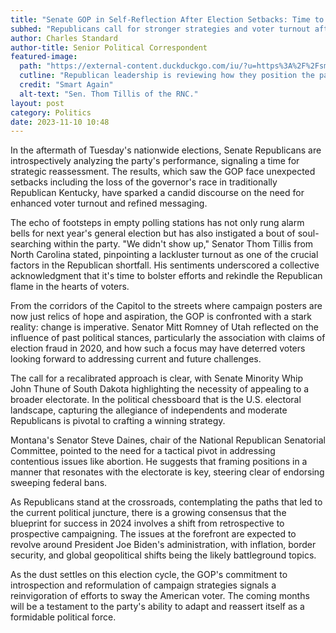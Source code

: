 ```yaml
---
title: "Senate GOP in Self-Reflection After Election Setbacks: Time to Regroup"
subhed: "Republicans call for stronger strategies and voter turnout after surprising election outcomes."
author: Charles Standard
author-title: Senior Political Correspondent
featured-image: 
  path: "https://external-content.duckduckgo.com/iu/?u=https%3A%2F%2Fsmartagain.org%2Fwp-content%2Fuploads%2F2023%2F06%2FThom-Tillis-06112023-1-dbydJb.jpeg&f=1&nofb=1&ipt=cf6d169e8fe19b464566a23cd692e206f471198ea1208aba86a3af2b4d27cb28&ipo=images"
  cutline: "Republican leadership is reviewing how they position the party in future elections."
  credit: "Smart Again"
  alt-text: "Sen. Thom Tillis of the RNC."
layout: post
category: Politics
date: 2023-11-10 10:48
---
```


In the aftermath of Tuesday's nationwide elections, Senate Republicans are introspectively analyzing the party's performance, signaling a time for strategic reassessment. The results, which saw the GOP face unexpected setbacks including the loss of the governor's race in traditionally Republican Kentucky, have sparked a candid discourse on the need for enhanced voter turnout and refined messaging.

The echo of footsteps in empty polling stations has not only rung alarm bells for next year's general election but has also instigated a bout of soul-searching within the party. "We didn't show up," Senator Thom Tillis from North Carolina stated, pinpointing a lackluster turnout as one of the crucial factors in the Republican shortfall. His sentiments underscored a collective acknowledgment that it's time to bolster efforts and rekindle the Republican flame in the hearts of voters.

From the corridors of the Capitol to the streets where campaign posters are now just relics of hope and aspiration, the GOP is confronted with a stark reality: change is imperative. Senator Mitt Romney of Utah reflected on the influence of past political stances, particularly the association with claims of election fraud in 2020, and how such a focus may have deterred voters looking forward to addressing current and future challenges.

The call for a recalibrated approach is clear, with Senate Minority Whip John Thune of South Dakota highlighting the necessity of appealing to a broader electorate. In the political chessboard that is the U.S. electoral landscape, capturing the allegiance of independents and moderate Republicans is pivotal to crafting a winning strategy.

Montana's Senator Steve Daines, chair of the National Republican Senatorial Committee, pointed to the need for a tactical pivot in addressing contentious issues like abortion. He suggests that framing positions in a manner that resonates with the electorate is key, steering clear of endorsing sweeping federal bans.

As Republicans stand at the crossroads, contemplating the paths that led to the current political juncture, there is a growing consensus that the blueprint for success in 2024 involves a shift from retrospective to prospective campaigning. The issues at the forefront are expected to revolve around President Joe Biden's administration, with inflation, border security, and global geopolitical shifts being the likely battleground topics.

As the dust settles on this election cycle, the GOP's commitment to introspection and reformulation of campaign strategies signals a reinvigoration of efforts to sway the American voter. The coming months will be a testament to the party's ability to adapt and reassert itself as a formidable political force.
